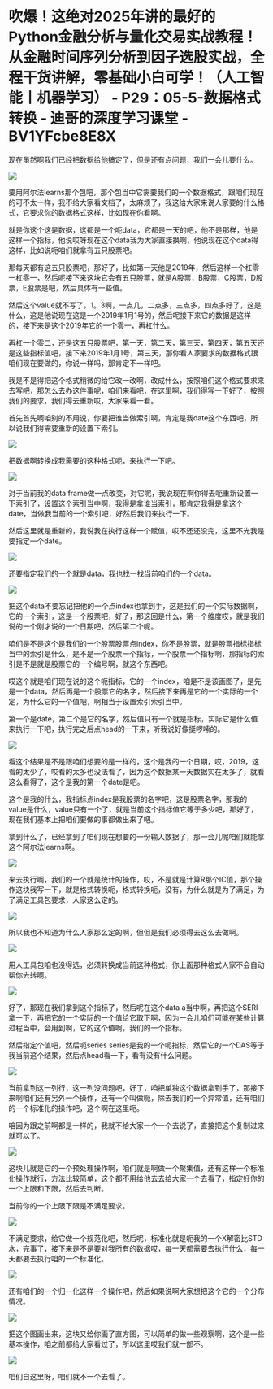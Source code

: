 # 吹爆！这绝对2025年讲的最好的Python金融分析与量化交易实战教程！从金融时间序列分析到因子选股实战，全程干货讲解，零基础小白可学！（人工智能丨机器学习） - P29：05-5-数据格式转换 - 迪哥的深度学习课堂 - BV1YFcbe8E8X

现在虽然啊我们已经把数据给他搞定了，但是还有点问题，我们一会儿要什么。

![](img/c785448487af0367ecfe5ccee1a76c80_1.png)

要用阿尔法learns那个包吧，那个包当中它需要我们的一个数据格式，跟咱们现在的可不太一样，我不给大家看文档了，太麻烦了，我这给大家来说人家要的什么格式，它要求你的数据格式这样，比如现在你看啊。

就是你这个这是数据，这都是一个呃data，它都是一天的吧，他不是那样，他是这样一个指标，他说哎呀现在这个data我为大家直接换啊，他说现在这个data得这样，比如说呃咱们就拿有五只股票吧。

那每天都有这五只股票吧，那好了，比如第一天他是2019年，然后这样一个杠零一杠零一，然后呢接下来这块它会有五只股票，就是A股票，B股票，C股票，D股票，E股票是吧，然后具体有一些值。

然后这个value就不写了，1。3啊，一点几，二点多，三点多，四点多好了，这是什么，这是他说现在这是一个2019年1月1号的，然后呢接下来它的数据是这样的，接下来是这个2019年它的一个零一，再杠什么。

再杠一个零二，还是这五只股票吧，第一天，第二天，第三天，第四天，第五天还是这些指标值吧，接下来2019年1月1号，第三天，那你看人家要求的数据格式跟咱们现在要做的，你说一样吗，那肯定不一样吧。

我是不是得把这个格式稍微的给它改一改啊，改成什么，按照咱们这个格式要求来去写吧，那怎么去办这件事呢，咱们来看吧，在这里啊，我们得写一下好了，按照我们的要求，我们得去重新哎，大家来看一看。

首先首先啊咱别的不用说，你要把谁当做索引啊，肯定是我date这个东西吧，所以说我们得需要重新的设置下索引。



![](img/c785448487af0367ecfe5ccee1a76c80_3.png)

把数据啊转换成我需要的这种格式呃，来执行一下吧。

![](img/c785448487af0367ecfe5ccee1a76c80_5.png)

对于当前我的data frame做一点改变，对它呢，我说现在啊你得去呃重新设置一下索引了，设置这个索引当中啊，我得是拿谁当索引，那肯定我得是拿这个date，当做我当前的一个索引吧，好然后我们来执行一下。

然后这里就是重新的，我说我在执行这样一个赋值，哎不还还没完，这里不光我是要指定一个date。

![](img/c785448487af0367ecfe5ccee1a76c80_7.png)

还要指定我们的一个就是data，我也找一找当前咱们的一个data。

![](img/c785448487af0367ecfe5ccee1a76c80_9.png)

把这个data不要忘记把他的一个点index也拿到手，这是我们的一个实际数据啊，它的一个索引，这是一个股票吧，好了，那这回是什么，第一个维度哎，就是我们说的一个刚才说的一个日期吧，然后第二个呢。

咱们是不是这个是我们的一个股票股票点index，你不是股票，就是股票指标指标当中的索引是什么，是不是一个股票一个指标，一个股票一个指标啊，那指标的索引是不是就是股票它的一个编号啊，就这个东西吧。

哎这个就是咱们现在说的这个呃指标，它的一个index，咱是不是该画图了，是先是一个data，然后再是一个股票它的名字，然后接下来再是它的一个实际的一个定，为什么它的一个值吧，啊相当于设置索引索引当中。

第一个是date，第二个是它的名字，然后值只有一个就是指标，实际它是什么值来执行一下吧，执行完之后点head的一下来，听我说好像挺啰嗦的。



![](img/c785448487af0367ecfe5ccee1a76c80_11.png)

看这个结果是不是跟咱们想要的是一样的，这个是我的一个日期，哎，2019，这看的太少了，哎看的太多也没法看了，因为这个数据某一天数据实在太多了，就看这么看得了，这个是我的第一个date是吧。

这个是我的什么，我指标点index是我股票的名字吧，这是股票名字，那我的value是什么，value只有一个了，就是当前这个指标值它等于多少吧，那好了，现在我们基本上把咱们要做的事都做出来了吧。

拿到什么了，已经拿到了咱们现在想要的一份输入数据了，那一会儿呢咱们就能拿这个阿尔法learns啊。

![](img/c785448487af0367ecfe5ccee1a76c80_13.png)

来去执行啊，我们的一个就是统计的操作，哎，不是就是计算R那个IC值，那个操作这块我写一下，就是格式转换呃，格式转换呃，没有，为什么就是为了满足，为了满足工具包要求，人家这么定的。



![](img/c785448487af0367ecfe5ccee1a76c80_15.png)

所以我也不知道为什么人家那么定的啊，但但是我们必须得去这么去做啊。

![](img/c785448487af0367ecfe5ccee1a76c80_17.png)

用人工具包咱也没得选，必须转换成当前这种格式，你上面那种格式人家不会自动帮你去转啊。

![](img/c785448487af0367ecfe5ccee1a76c80_19.png)

好了，那现在我们拿到这个指标了，然后呢在这个data a当中啊，再把这个SERI拿一下，再把它的一个实际的一个值给它取下啊，因为一会儿咱们可能在某些计算过程当中，会用到啊，它的这个值啊，我们的一个指标。

然后指定个值吧，然后呃series series是我的一个呃指标，然后它的一个DAS等于我当前这个结果，然后点head看一下，看有没有什么问题。



![](img/c785448487af0367ecfe5ccee1a76c80_21.png)

当前拿到这一列行，这一列没问题吧，好了，咱把单独这个数据拿到手了，那接下来啊咱们还有另外一个操作，还有一个叫做呃，除去我们的一个异常值，还有咱们的一个标准化的操作吧，这个啊在这里呃。

咱因为跟之前啊都是一样的，我就不给大家一个一个去说了，直接把这个复制过来就可以了。

![](img/c785448487af0367ecfe5ccee1a76c80_23.png)

这块儿就是它的一个预处理操作啊，咱们就是啊做一个聚集值，还有这样一个标准化操作就行，方法比较简单，这个都不用给他去去给大家一个去看了，指定好你的一个上限和下限，然后去判断。

当前你的一个上限下限是不满足要求。

![](img/c785448487af0367ecfe5ccee1a76c80_25.png)

不满足要求，给它做一个规范化吧，然后呢，标准化就是呃我的一个X解密比STD水，完事了，接下来是不是要对我所有的数据哎，每一天都需要去执行什么，每一天都要去执行咱的一个标准化。



![](img/c785448487af0367ecfe5ccee1a76c80_27.png)

还有咱们的一个归一化这样一个操作吧，然后如果说啊大家想把这个它的一个分布情况。

![](img/c785448487af0367ecfe5ccee1a76c80_29.png)

把这个图画出来，这块又给你画了直方图，可以简单的做一些观察啊，这个是一些基本操作，咱之前都给大家看过了，所以这里哎我们就一部不。



![](img/c785448487af0367ecfe5ccee1a76c80_31.png)

咱们自这里呀，咱们就不一个去看了。